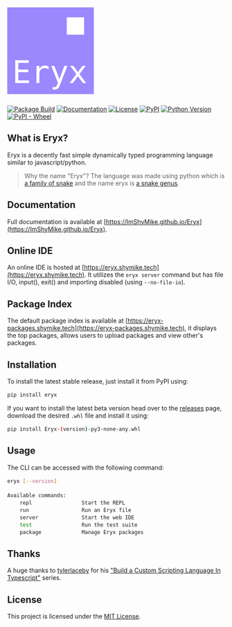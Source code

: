 # [![Eryx](https://raw.githubusercontent.com/ImShyMike/Eryx/refs/heads/main/assets/eryx_small.png)][pypi_url]
[![Package Build](https://img.shields.io/github/actions/workflow/status/ImShyMike/Eryx/python-package.yml?label=Package)](https://github.com/ImShyMike/Eryx/actions/workflows/python-package.yml)
[![Documentation](https://img.shields.io/github/deployments/ImShyMike/Eryx/github-pages?label=Documentation)](https://shymike.is-a.dev/Eryx)
[![License](https://img.shields.io/pypi/l/Eryx)][license]
[![PyPI](https://img.shields.io/pypi/v/Eryx)][pypi_url]
[![Python Version](https://img.shields.io/pypi/pyversions/Eryx)][pypi_url]
[![PyPI - Wheel](https://img.shields.io/pypi/wheel/Eryx)][pypi_url]

[pypi_url]: https://pypi.org/project/Eryx
[license]: https://github.com/ImShyMike/Eryx/blob/main/LICENSE

## What is Eryx?
 Eryx is a decently fast simple dynamically typed programming language similar to javascript/python.


> Why the name "Eryx"?
> The language was made using python which is [a family of snake](https://en.wikipedia.org/wiki/Pythonidae) and the name eryx is [a snake genus](https://en.wikipedia.org/wiki/Eryx_(snake)).

## Documentation
Full documentation is available at [https://ImShyMike.github.io/Eryx](https://ImShyMike.github.io/Eryx).

## Online IDE

An online IDE is hosted at [https://eryx.shymike.tech](https://eryx.shymike.tech). It utilizes the `eryx server` command but has file I/O, input(), exit() and importing disabled (using `--no-file-io`).

## Package Index

The default package index is available at [https://eryx-packages.shymike.tech](https://eryx-packages.shymike.tech), it displays the top packages, allows users to upload packages and view other's packages.

## Installation
 To install the latest stable release, just install it from PyPI using:
```sh
pip install eryx
```
If you want to install the latest beta version head over to the [releases](https://github.com/ImShyMike/Eryx/releases) page, download the desired `.whl` file and install it using:
```sh
pip install Eryx-(version)-py3-none-any.whl
```

## Usage
The CLI can be accessed with the following command:
```sh
eryx [--version]

Available commands:
    repl                Start the REPL
    run                 Run an Eryx file
    server              Start the web IDE
    test                Run the test suite
    package             Manage Eryx packages
```

## Thanks
A huge thanks to [tylerlaceby](https://www.youtube.com/@tylerlaceby) for his ["Build a Custom Scripting Language In Typescript"](https://www.youtube.com/playlist?list=PL_2VhOvlMk4UHGqYCLWc6GO8FaPl8fQTh) series.

## License
This project is licensed under the [MIT License][license].
